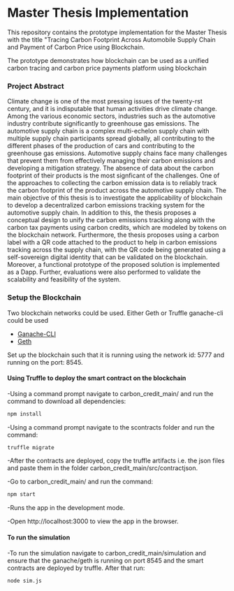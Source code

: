 # Master Thesis Implementation

This repository contains the prototype implementation for the Master Thesis with the title "Tracing Carbon Footprint Across Automobile Supply Chain and Payment of Carbon Price using Blockchain.

The prototype demonstrates how blockchain can be used as a unified carbon tracing and carbon price payments platform using blockchain

### Project Abstract

Climate change is one of the most pressing issues of the twenty-rst century, and it is indisputable that human activities drive climate change. Among the various economic sectors, industries such as the automotive industry contribute significantly to greenhouse gas emissions. The automotive supply chain is a complex multi-echelon supply chain with multiple supply chain participants spread globally, all contributing to the different phases of the production of cars and contributing to the greenhouse gas emissions. Automotive supply chains face many challenges that prevent them from effectively managing their carbon emissions and developing a mitigation strategy. The absence of data about the carbon footprint of their products is the most signficant of the challenges. One of the approaches to collecting the carbon emission data is to reliably track the carbon footprint of the product across the automotive supply chain. The main objective of this thesis is to investigate the applicability of blockchain to develop a decentralized carbon emissions tracking system for the automotive supply chain. In addition to this, the thesis proposes a conceptual design to unify the carbon emissions tracking along with the carbon tax payments using carbon credits, which are modeled by tokens on the blockchain network. Furthermore, the thesis proposes using a carbon label with a QR code attached to the product to help in carbon emissions tracking across the supply chain, with the QR code being generated using a self-sovereign digital identity that can be validated on the blockchain. Moreover, a functional prototype of the proposed solution is implemented as a Dapp. Further, evaluations were also performed to validate the scalability and feasibility of the system.

### Setup the Blockchain

Two blockchain networks could be used. Either Geth or Truffle ganache-cli could be used 
- [Ganache-CLI](https://github.com/trufflesuite/ganache-cli)
- [Geth](https://geth.ethereum.org/)

Set up the blockchain such that it is running using the network id: 5777 and running on the port: 8545.


#### Using Truffle to deploy the smart contract on the blockchain
-Using a command prompt navigate to carbon_credit_main/ and run the command to download all dependencies:

```sh
npm install
```

-Using a command prompt navigate to the scontracts folder and run the command:

```sh
truffle migrate
```

-After the contracts are deployed, copy the truffle artifacts i.e. the json files and paste them in the folder carbon_credit_main/src/contractjson.

-Go to carbon_credit_main/ and run the command:


```sh
npm start
```

-Runs the app in the development mode.

-Open http://localhost:3000 to view the app in the browser.

#### To run the simulation 

-To run the simulation navigate to carbon_credit_main/simulation and ensure that the ganache/geth is running on port 8545 and the smart contracts are deployed by truffle. After that run:
 

  ```sh
 node sim.js
```

